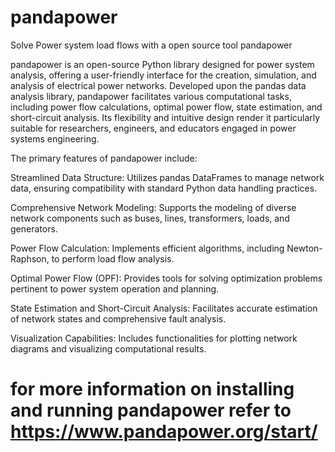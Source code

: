 # pandapower
Solve Power system load flows with a open source tool pandapower

pandapower is an open-source Python library designed for power system analysis, offering a user-friendly interface for the creation, simulation, and analysis of electrical power networks. Developed upon the pandas data analysis library, pandapower facilitates various computational tasks, including power flow calculations, optimal power flow, state estimation, and short-circuit analysis. Its flexibility and intuitive design render it particularly suitable for researchers, engineers, and educators engaged in power systems engineering.

The primary features of pandapower include:

Streamlined Data Structure: Utilizes pandas DataFrames to manage network data, ensuring compatibility with standard Python data handling practices.

Comprehensive Network Modeling: Supports the modeling of diverse network components such as buses, lines, transformers, loads, and generators.

Power Flow Calculation: Implements efficient algorithms, including Newton-Raphson, to perform load flow analysis.

Optimal Power Flow (OPF): Provides tools for solving optimization problems pertinent to power system operation and planning.

State Estimation and Short-Circuit Analysis: Facilitates accurate estimation of network states and comprehensive fault analysis.

Visualization Capabilities: Includes functionalities for plotting network diagrams and visualizing computational results.

# for more information on installing and running pandapower refer to https://www.pandapower.org/start/
